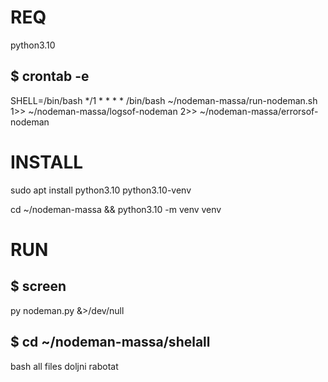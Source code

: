 # REQ  
python3.10

$ crontab -e  
---  
SHELL=/bin/bash
*/1 * * * * /bin/bash ~/nodeman-massa/run-nodeman.sh 1>> ~/nodeman-massa/logsof-nodeman 2>> ~/nodeman-massa/errorsof-nodeman

# INSTALL  
sudo apt install python3.10 python3.10-venv


cd ~/nodeman-massa && python3.10 -m venv venv



# RUN  
$ screen  
---
py nodeman.py &>/dev/null

$ cd ~/nodeman-massa/shelall  
---
bash all files doljni rabotat








